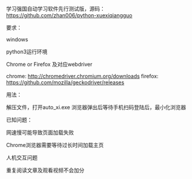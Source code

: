 学习强国自动学习软件先行测试版，源码：https://github.com/zhan006/python-xuexiqiangguo

要求：

windows

python3运行环境

Chrome or Firefox 及对应webdriver

chrome: http://chromedriver.chromium.org/downloads
firefox: https://github.com/mozilla/geckodriver/releases

用法：

解压文件，打开auto_xi.exe
浏览器弹出后等待手机扫码登陆后，最小化浏览器

已知问题：

网速慢可能导致页面加载失败

Chrome浏览器需要等待过长时间加载主页

人机交互问题

重复阅读文章及观看视频不会加分






